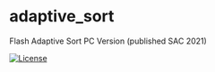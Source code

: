 # adaptive_sort
Flash Adaptive Sort PC Version (published SAC 2021)

[![License](https://img.shields.io/badge/License-BSD%203--Clause-blue.svg)](https://opensource.org/licenses/BSD-3-Clause)
